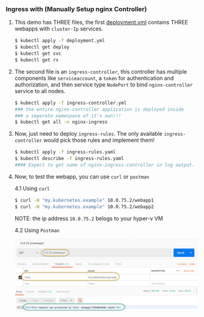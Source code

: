 ### Ingress with (Manually Setup nginx Controller)

1.  This demo has THREE files, the first [deployment.yml](./deployment.yml) contains THREE webapps with `cluster-Ip` services.

    ```bash
    $ kubectl apply -f deployment.yml
    $ kubectl get deploy
    $ kubectl get svc
    $ kubectl get rs
    ```

2.  The second file is an `ingress-controller`, this controller has multiple components like `serviceaccount`, a `token` for authentication and authorization, and then service type `NodePort` to bind `nginx-controller` service to all nodes.

    ```bash
    $ kubectl apply -f ingress-controller.yml
    ### the entire nginx-controller application is deployed inside 
    ### a seperate namespace of it's own!!!
    $ kubectl get all -n nginx-ingress
    ```

3.  Now, just need to deploy `ingress-rules`. The only available `ingress-controller` would pick those rules and implement them!

    ```bash
    $ kubectl apply -f ingress-rules.yaml
    $ kubectl describe -f ingress-rules.yaml
    #### Expect to get name of nginx-ingress-controller in log output.
    ```

4.  Now, to test the webapp, you can use `curl` or `postman`

    4.1 Using `curl`

    ```bash
    $ curl -H "my.kubernetes.example" 10.0.75.2/webapp1
    $ curl -H "my.kubernetes.example" 10.0.75.2/webapp2
    ```

    NOTE: the ip address `10.0.75.2` belogs to your hyper-v VM

    4.2 Using `Postman`

    ![alt text](postman.png "test url with postman")

    